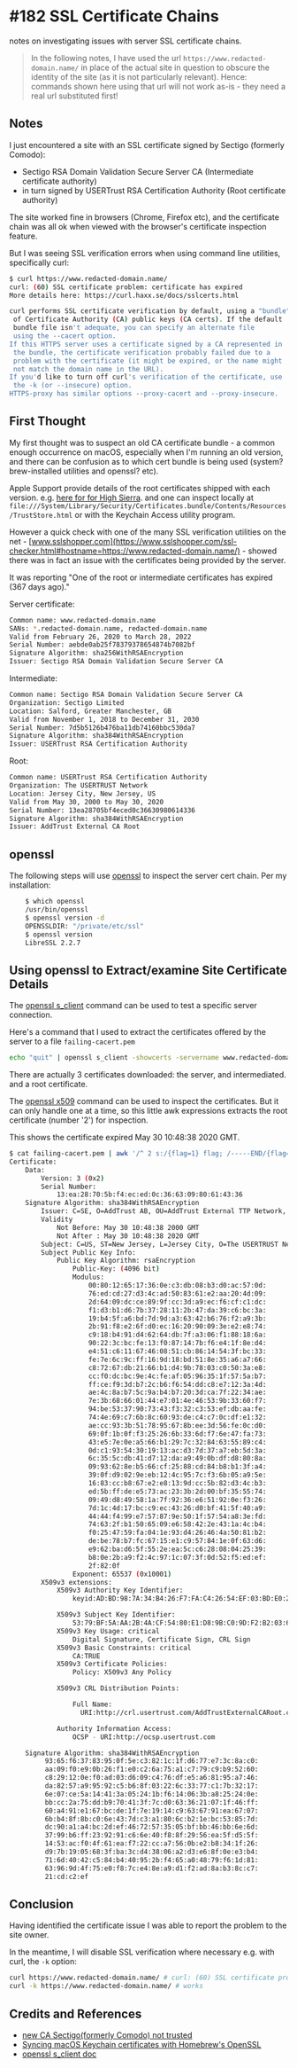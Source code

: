 # #182 SSL Certificate Chains

notes on investigating issues with server SSL certificate chains.

> In the following notes, I have used the url `https://www.redacted-domain.name/` in place of the actual site in question
> to obscure the identity of the site (as it is not particularly relevant).
> Hence: commands shown here using that url will not work as-is - they need a real url substituted first!

## Notes

I just encountered a site with an SSL certificate signed by Sectigo (formerly Comodo):

* Sectigo RSA Domain Validation Secure Server CA (Intermediate certificate authority)
* in turn signed by USERTrust RSA Certification Authority (Root certificate authority)

The site worked fine in browsers (Chrome, Firefox etc), and the certificate chain was all ok when viewed with
the browser's certificate inspection feature.

But I was seeing SSL verification errors when using command line utilities, specifically curl:

```sh
$ curl https://www.redacted-domain.name/
curl: (60) SSL certificate problem: certificate has expired
More details here: https://curl.haxx.se/docs/sslcerts.html

curl performs SSL certificate verification by default, using a "bundle"
 of Certificate Authority (CA) public keys (CA certs). If the default
 bundle file isn't adequate, you can specify an alternate file
 using the --cacert option.
If this HTTPS server uses a certificate signed by a CA represented in
 the bundle, the certificate verification probably failed due to a
 problem with the certificate (it might be expired, or the name might
 not match the domain name in the URL).
If you'd like to turn off curl's verification of the certificate, use
 the -k (or --insecure) option.
HTTPS-proxy has similar options --proxy-cacert and --proxy-insecure.
```

## First Thought

My first thought was to suspect an old CA certificate bundle - a common enough occurrence on macOS,
especially when I'm running an old version, and there can be confusion as to which cert bundle is being used (system? brew-installed utilities and openssl? etc).

Apple Support provide details of the root certificates shipped with each version.
e.g. [here for for High Sierra](https://support.apple.com/en-gb/HT208127).
and one can inspect locally at `file:///System/Library/Security/Certificates.bundle/Contents/Resources/TrustStore.html`
or with the Keychain Access utility program.

However a quick check with one of the many SSL verification utilities on the net -
[www.sslshopper.com](https://www.sslshopper.com/ssl-checker.html#hostname=https://www.redacted-domain.name/) -
showed there was in fact an issue with the certificates being provided by the server.

It was reporting "One of the root or intermediate certificates has expired (367 days ago)."

Server certificate:

```sh
Common name: www.redacted-domain.name
SANs: *.redacted-domain.name, redacted-domain.name
Valid from February 26, 2020 to March 28, 2022
Serial Number: aebde0ab25f78379378654874b7082bf
Signature Algorithm: sha256WithRSAEncryption
Issuer: Sectigo RSA Domain Validation Secure Server CA
```

Intermediate:

```sh
Common name: Sectigo RSA Domain Validation Secure Server CA
Organization: Sectigo Limited
Location: Salford, Greater Manchester, GB
Valid from November 1, 2018 to December 31, 2030
Serial Number: 7d5b5126b476ba11db74160bbc530da7
Signature Algorithm: sha384WithRSAEncryption
Issuer: USERTrust RSA Certification Authority
```

Root:

```sh
Common name: USERTrust RSA Certification Authority
Organization: The USERTRUST Network
Location: Jersey City, New Jersey, US
Valid from May 30, 2000 to May 30, 2020
Serial Number: 13ea28705bf4eced0c36630980614336
Signature Algorithm: sha384WithRSAEncryption
Issuer: AddTrust External CA Root
```

## openssl

The following steps will use [openssl](https://www.openssl.org/) to inspect the server cert chain.
Per my installation:

```sh
    $ which openssl
    /usr/bin/openssl
    $ openssl version -d
    OPENSSLDIR: "/private/etc/ssl"
    $ openssl version
    LibreSSL 2.2.7
```

## Using openssl to Extract/examine Site Certificate Details

The [openssl s_client](https://www.openssl.org/docs/man1.0.2/man1/s_client.html)
command can be used to test a specific server connection.

Here's a command that I used to extract the certificates offered by the server to a file `failing-cacert.pem`

```sh
echo "quit" | openssl s_client -showcerts -servername www.redacted-domain.name -connect www.redacted-domain.name:443 > failing-cacert.pem
```

There are actually 3 certificates downloaded: the server, and intermediated. and a root certificate.

The [openssl x509](https://www.openssl.org/docs/man1.0.2/man1/x509.html) command can be used to inspect the certificates.
But it can only handle one at a time, so this little awk expressions extracts the root certificate (number '2') for inspection.

This shows the certificate expired May 30 10:48:38 2020 GMT.

```sh
$ cat failing-cacert.pem | awk '/^ 2 s:/{flag=1} flag; /-----END/{flag=0}' | openssl x509 -text -noout
Certificate:
    Data:
        Version: 3 (0x2)
        Serial Number:
            13:ea:28:70:5b:f4:ec:ed:0c:36:63:09:80:61:43:36
    Signature Algorithm: sha384WithRSAEncryption
        Issuer: C=SE, O=AddTrust AB, OU=AddTrust External TTP Network, CN=AddTrust External CA Root
        Validity
            Not Before: May 30 10:48:38 2000 GMT
            Not After : May 30 10:48:38 2020 GMT
        Subject: C=US, ST=New Jersey, L=Jersey City, O=The USERTRUST Network, CN=USERTrust RSA Certification Authority
        Subject Public Key Info:
            Public Key Algorithm: rsaEncryption
                Public-Key: (4096 bit)
                Modulus:
                    00:80:12:65:17:36:0e:c3:db:08:b3:d0:ac:57:0d:
                    76:ed:cd:27:d3:4c:ad:50:83:61:e2:aa:20:4d:09:
                    2d:64:09:dc:ce:89:9f:cc:3d:a9:ec:f6:cf:c1:dc:
                    f1:d3:b1:d6:7b:37:28:11:2b:47:da:39:c6:bc:3a:
                    19:b4:5f:a6:bd:7d:9d:a3:63:42:b6:76:f2:a9:3b:
                    2b:91:f8:e2:6f:d0:ec:16:20:90:09:3e:e2:e8:74:
                    c9:18:b4:91:d4:62:64:db:7f:a3:06:f1:88:18:6a:
                    90:22:3c:bc:fe:13:f0:87:14:7b:f6:e4:1f:8e:d4:
                    e4:51:c6:11:67:46:08:51:cb:86:14:54:3f:bc:33:
                    fe:7e:6c:9c:ff:16:9d:18:bd:51:8e:35:a6:a7:66:
                    c8:72:67:db:21:66:b1:d4:9b:78:03:c0:50:3a:e8:
                    cc:f0:dc:bc:9e:4c:fe:af:05:96:35:1f:57:5a:b7:
                    ff:ce:f9:3d:b7:2c:b6:f6:54:dd:c8:e7:12:3a:4d:
                    ae:4c:8a:b7:5c:9a:b4:b7:20:3d:ca:7f:22:34:ae:
                    7e:3b:68:66:01:44:e7:01:4e:46:53:9b:33:60:f7:
                    94:be:53:37:90:73:43:f3:32:c3:53:ef:db:aa:fe:
                    74:4e:69:c7:6b:8c:60:93:de:c4:c7:0c:df:e1:32:
                    ae:cc:93:3b:51:78:95:67:8b:ee:3d:56:fe:0c:d0:
                    69:0f:1b:0f:f3:25:26:6b:33:6d:f7:6e:47:fa:73:
                    43:e5:7e:0e:a5:66:b1:29:7c:32:84:63:55:89:c4:
                    0d:c1:93:54:30:19:13:ac:d3:7d:37:a7:eb:5d:3a:
                    6c:35:5c:db:41:d7:12:da:a9:49:0b:df:d8:80:8a:
                    09:93:62:8e:b5:66:cf:25:88:cd:84:b8:b1:3f:a4:
                    39:0f:d9:02:9e:eb:12:4c:95:7c:f3:6b:05:a9:5e:
                    16:83:cc:b8:67:e2:e8:13:9d:cc:5b:82:d3:4c:b3:
                    ed:5b:ff:de:e5:73:ac:23:3b:2d:00:bf:35:55:74:
                    09:49:d8:49:58:1a:7f:92:36:e6:51:92:0e:f3:26:
                    7d:1c:4d:17:bc:c9:ec:43:26:d0:bf:41:5f:40:a9:
                    44:44:f4:99:e7:57:87:9e:50:1f:57:54:a8:3e:fd:
                    74:63:2f:b1:50:65:09:e6:58:42:2e:43:1a:4c:b4:
                    f0:25:47:59:fa:04:1e:93:d4:26:46:4a:50:81:b2:
                    de:be:78:b7:fc:67:15:e1:c9:57:84:1e:0f:63:d6:
                    e9:62:ba:d6:5f:55:2e:ea:5c:c6:28:08:04:25:39:
                    b8:0e:2b:a9:f2:4c:97:1c:07:3f:0d:52:f5:ed:ef:
                    2f:82:0f
                Exponent: 65537 (0x10001)
        X509v3 extensions:
            X509v3 Authority Key Identifier:
                keyid:AD:BD:98:7A:34:B4:26:F7:FA:C4:26:54:EF:03:BD:E0:24:CB:54:1A

            X509v3 Subject Key Identifier:
                53:79:BF:5A:AA:2B:4A:CF:54:80:E1:D8:9B:C0:9D:F2:B2:03:66:CB
            X509v3 Key Usage: critical
                Digital Signature, Certificate Sign, CRL Sign
            X509v3 Basic Constraints: critical
                CA:TRUE
            X509v3 Certificate Policies:
                Policy: X509v3 Any Policy

            X509v3 CRL Distribution Points:

                Full Name:
                  URI:http://crl.usertrust.com/AddTrustExternalCARoot.crl

            Authority Information Access:
                OCSP - URI:http://ocsp.usertrust.com

    Signature Algorithm: sha384WithRSAEncryption
         93:65:f6:37:83:95:0f:5e:c3:82:1c:1f:d6:77:e7:3c:8a:c0:
         aa:09:f0:e9:0b:26:f1:e0:c2:6a:75:a1:c7:79:c9:b9:52:60:
         c8:29:12:0e:f0:ad:03:d6:09:c4:76:df:e5:a6:81:95:a7:46:
         da:82:57:a9:95:92:c5:b6:8f:03:22:6c:33:77:c1:7b:32:17:
         6e:07:ce:5a:14:41:3a:05:24:1b:f6:14:06:3b:a8:25:24:0e:
         bb:cc:2a:75:dd:b9:70:41:3f:7c:d0:63:36:21:07:1f:46:ff:
         60:a4:91:e1:67:bc:de:1f:7e:19:14:c9:63:67:91:ea:67:07:
         6b:b4:8f:8b:c0:6e:43:7d:c3:a1:80:6c:b2:1e:bc:53:85:7d:
         dc:90:a1:a4:bc:2d:ef:46:72:57:35:05:bf:bb:46:bb:6e:6d:
         37:99:b6:ff:23:92:91:c6:6e:40:f8:8f:29:56:ea:5f:d5:5f:
         14:53:ac:f0:4f:61:ea:f7:22:cc:a7:56:0b:e2:b8:34:1f:26:
         d9:7b:19:05:68:3f:ba:3c:d4:38:06:a2:d3:e6:8f:0e:e3:b4:
         71:6d:40:42:c5:84:b4:40:95:2b:f4:65:a0:48:79:f6:1d:81:
         63:96:9d:4f:75:e0:f8:7c:e4:8e:a9:d1:f2:ad:8a:b3:8c:c7:
         21:cd:c2:ef
```

## Conclusion

Having identified the certificate issue I was able to report the problem to the site owner.

In the meantime, I will disable SSL verification where necessary e.g. with curl, the `-k` option:

```sh
curl https://www.redacted-domain.name/ # curl: (60) SSL certificate problem: certificate has expired
curl -k https://www.redacted-domain.name/ # works
```

## Credits and References

* [new CA Sectigo(formerly Comodo) not trusted](https://live.paloaltonetworks.com/t5/general-topics/new-ca-sectigo-formerly-comodo-not-trusted/td-p/301356)
* [Syncing macOS Keychain certificates with Homebrew's OpenSSL](https://akrabat.com/syncing-macos-keychain-certificates-with-homebrews-openssl/)
* [openssl s_client doc](https://www.openssl.org/docs/man1.0.2/man1/s_client.html)
